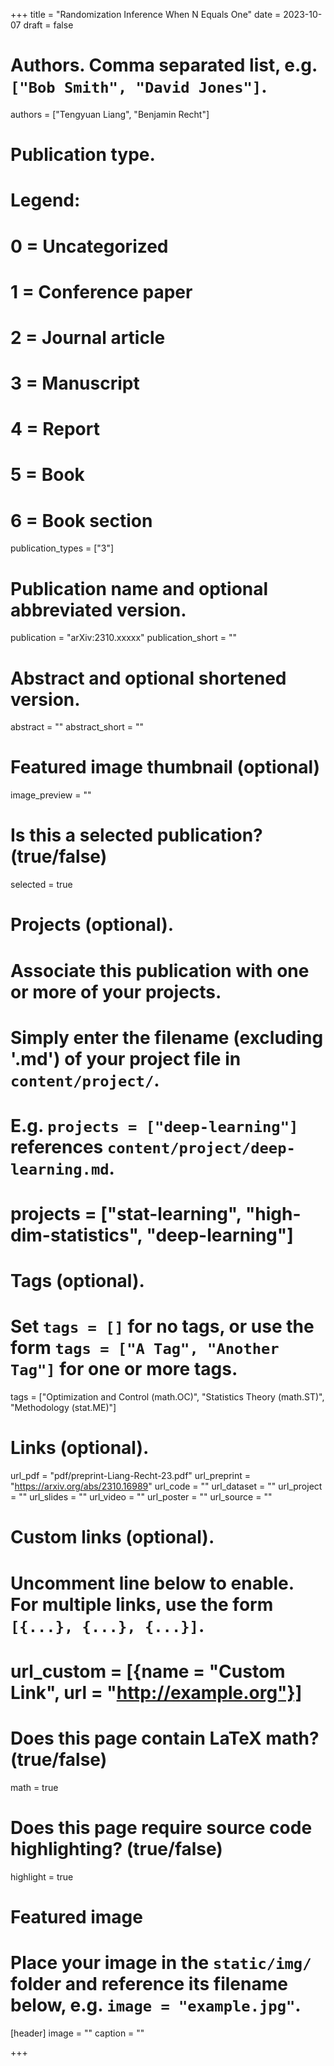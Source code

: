 +++
title = "Randomization Inference When N Equals One"
date = 2023-10-07
draft = false

# Authors. Comma separated list, e.g. `["Bob Smith", "David Jones"]`.
authors = ["Tengyuan Liang", "Benjamin Recht"]

# Publication type.
# Legend:
# 0 = Uncategorized
# 1 = Conference paper
# 2 = Journal article
# 3 = Manuscript
# 4 = Report
# 5 = Book
# 6 = Book section
publication_types = ["3"]

# Publication name and optional abbreviated version.
publication = "arXiv:2310.xxxxx"
publication_short = ""

# Abstract and optional shortened version.
abstract = ""
abstract_short = ""

# Featured image thumbnail (optional)
image_preview = ""

# Is this a selected publication? (true/false)
selected = true

# Projects (optional).
#   Associate this publication with one or more of your projects.
#   Simply enter the filename (excluding '.md') of your project file in `content/project/`.
#   E.g. `projects = ["deep-learning"]` references `content/project/deep-learning.md`.
#   projects = ["stat-learning", "high-dim-statistics", "deep-learning"]

# Tags (optional).
#   Set `tags = []` for no tags, or use the form `tags = ["A Tag", "Another Tag"]` for one or more tags.
tags = ["Optimization and Control (math.OC)", "Statistics Theory (math.ST)", "Methodology (stat.ME)"]

# Links (optional).
url_pdf = "pdf/preprint-Liang-Recht-23.pdf"
url_preprint = "https://arxiv.org/abs/2310.16989"
url_code = ""
url_dataset = ""
url_project = ""
url_slides = ""
url_video = ""
url_poster = ""
url_source = ""

# Custom links (optional).
#   Uncomment line below to enable. For multiple links, use the form `[{...}, {...}, {...}]`.
# url_custom = [{name = "Custom Link", url = "http://example.org"}]

# Does this page contain LaTeX math? (true/false)
math = true

# Does this page require source code highlighting? (true/false)
highlight = true

# Featured image
# Place your image in the `static/img/` folder and reference its filename below, e.g. `image = "example.jpg"`.
[header]
image = ""
caption = ""

+++

